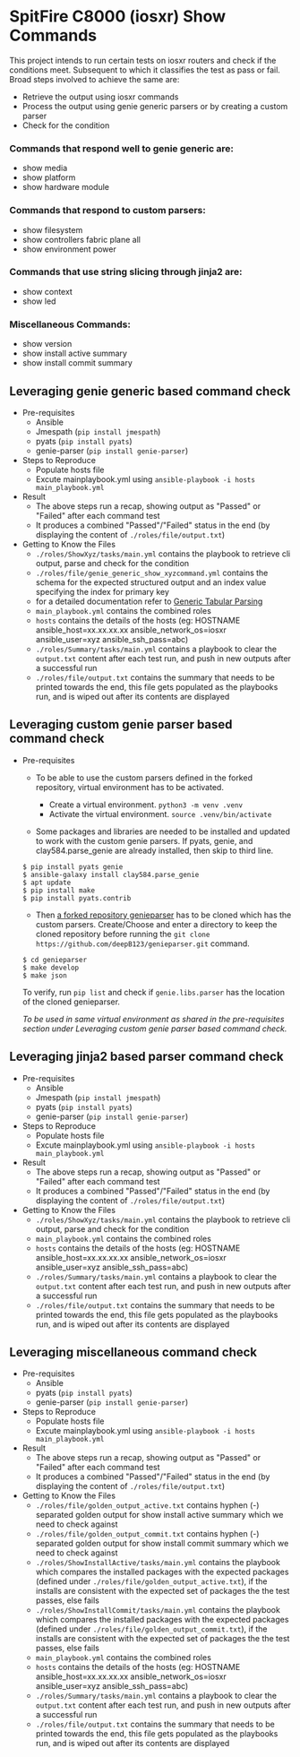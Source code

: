 # SpitFire C8000 (iosxr) Show Commands 

This project intends to run certain tests on iosxr routers and check if the conditions meet. Subsequent to which it classifies the test as pass or fail. Broad steps involved to achieve the same are:
* Retrieve the output using iosxr commands
* Process the output using genie generic parsers or by creating a custom parser
* Check for the condition

### Commands that respond well to genie generic are:
* show media
* show platform
* show hardware module

### Commands that respond to custom parsers:
* show filesystem 
* show controllers fabric plane all 
* show environment power

### Commands that use string slicing through jinja2 are:
* show context
* show led

### Miscellaneous Commands:
* show version
* show install active summary
* show install commit summary

## Leveraging genie generic based command check
* Pre-requisites
  * Ansible
  * Jmespath (`pip install jmespath`)
  * pyats (`pip install pyats`)
  * genie-parser (`pip install genie-parser`)
* Steps to Reproduce
  * Populate hosts file
  * Excute mainplaybook.yml using `ansible-playbook -i hosts main_playbook.yml`
* Result
  * The above steps run a recap, showing output as "Passed" or "Failed" after each command test
  * It produces a combined "Passed"/"Failed" status in the end (by displaying the content of `./roles/file/output.txt`)
* Getting to Know the Files
  * `./roles/ShowXyz/tasks/main.yml` contains the playbook to retrieve cli output, parse and check for the condition
  * `./roles/file/genie_generic_show_xyzcommand.yml` contains the schema for the expected structured output and an index value specifying the index for primary key
  * for a detailed documentation refer to [Generic Tabular Parsing](https://github.com/clay584/parse_genie)  
  * `main_playbook.yml` contains the combined roles
  * `hosts` contains the details of the hosts (eg: HOSTNAME ansible_host=xx.xx.xx.xx ansible_network_os=iosxr ansible_user=xyz ansible_ssh_pass=abc) 
  * `./roles/Summary/tasks/main.yml` contains a playbook to clear the `output.txt` content after each test run, and push in new outputs after a successful run
  * `./roles/file/output.txt` contains the summary that needs to be printed towards the end, this file gets populated as the playbooks run, and is wiped out after its contents are displayed 

## Leveraging custom genie parser based command check
-  Pre-requisites
   -  To be able to use the custom parsers defined in the forked repository, virtual environment has to be activated.
      -  Create a virtual environment. `python3 -m venv .venv`
      -  Activate the virtual environment. `source .venv/bin/activate`
     
   -  Some packages and libraries are needed to be installed and updated to work with the custom genie parsers. If pyats, genie, and clay584.parse_genie are already installed, then skip to third line.
     ```
     $ pip install pyats genie
     $ ansible-galaxy install clay584.parse_genie
     $ apt update 
     $ pip install make
     $ pip install pyats.contrib
     ```
     
   -  Then [a forked repository genieparser](https://github.com/deepB123/genieparser.git)  has to be cloned which has the custom parsers. Create/Choose and enter a directory to keep the cloned repository before running the `git clone https://github.com/deepB123/genieparser.git` command. 
     ```
     $ cd genieparser
     $ make develop
     $ make json
     ```
   To verify, run `pip list` and check if `genie.libs.parser` has the location of the cloned genieparser.
  
   *To be used in same virtual environment as shared in the pre-requisites section under Leveraging custom genie parser based command check.*

## Leveraging jinja2 based parser command check
* Pre-requisites
  * Ansible
  * Jmespath (`pip install jmespath`)
  * pyats (`pip install pyats`)
  * genie-parser (`pip install genie-parser`)
* Steps to Reproduce
  * Populate hosts file
  * Excute mainplaybook.yml using `ansible-playbook -i hosts main_playbook.yml`
* Result
  * The above steps run a recap, showing output as "Passed" or "Failed" after each command test
  * It produces a combined "Passed"/"Failed" status in the end (by displaying the content of `./roles/file/output.txt`)
* Getting to Know the Files
  * `./roles/ShowXyz/tasks/main.yml` contains the playbook to retrieve cli output, parse and check for the condition
  * `main_playbook.yml` contains the combined roles
  * `hosts` contains the details of the hosts (eg: HOSTNAME ansible_host=xx.xx.xx.xx ansible_network_os=iosxr ansible_user=xyz ansible_ssh_pass=abc) 
  * `./roles/Summary/tasks/main.yml` contains a playbook to clear the `output.txt` content after each test run, and push in new outputs after a successful run
  * `./roles/file/output.txt` contains the summary that needs to be printed towards the end, this file gets populated as the playbooks run, and is wiped out after its contents are displayed 

## Leveraging miscellaneous command check 
* Pre-requisites
  * Ansible
  * pyats (`pip install pyats`)
  * genie-parser (`pip install genie-parser`)
* Steps to Reproduce
  * Populate hosts file
  * Excute mainplaybook.yml using `ansible-playbook -i hosts main_playbook.yml`
* Result
  * The above steps run a recap, showing output as "Passed" or "Failed" after each command test
  * It produces a combined "Passed"/"Failed" status in the end (by displaying the content of `./roles/file/output.txt`)
* Getting to Know the Files
  * `./roles/file/golden_output_active.txt` contains hyphen (-) separated golden output for show install active summary which we need to check against
  * `./roles/file/golden_output_commit.txt` contains hyphen (-) separated golden output for show install commit summary which we need to check against
  * `./roles/ShowInstallActive/tasks/main.yml` contains the playbook which compares the installed packages with the expected packages (defined under `./roles/file/golden_output_active.txt`), if the installs are consistent with the expected set of packages the the test passes, else fails
  * `./roles/ShowInstallCommit/tasks/main.yml` contains the playbook which compares the installed packages with the expected packages (defined under `./roles/file/golden_output_commit.txt`), if the installs are consistent with the expected set of packages the the test passes, else fails
  * `main_playbook.yml` contains the combined roles
  * `hosts` contains the details of the hosts (eg: HOSTNAME ansible_host=xx.xx.xx.xx ansible_network_os=iosxr ansible_user=xyz ansible_ssh_pass=abc) 
  * `./roles/Summary/tasks/main.yml` contains a playbook to clear the `output.txt` content after each test run, and push in new outputs after a successful run
  * `./roles/file/output.txt` contains the summary that needs to be printed towards the end, this file gets populated as the playbooks run, and is wiped out after its contents are displayed 
